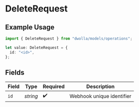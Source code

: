 # DeleteRequest

## Example Usage

```typescript
import { DeleteRequest } from "dwolla/models/operations";

let value: DeleteRequest = {
  id: "<id>",
};
```

## Fields

| Field                     | Type                      | Required                  | Description               |
| ------------------------- | ------------------------- | ------------------------- | ------------------------- |
| `id`                      | *string*                  | :heavy_check_mark:        | Webhook unique identifier |